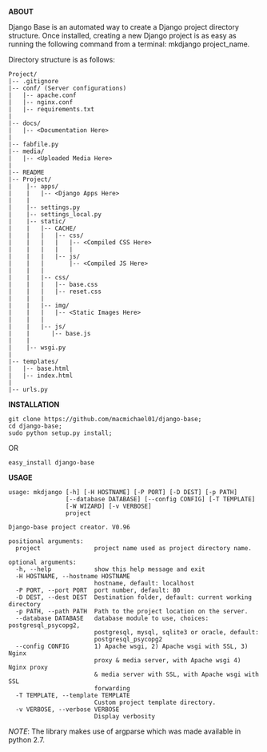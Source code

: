 **ABOUT**

Django Base is an automated way to create a Django project directory structure. Once installed, creating a new Django project is as easy as running the following command from a terminal: mkdjango project_name.

Directory structure is as follows:

    Project/
    |-- .gitignore
    |-- conf/ (Server configurations)
    |   |-- apache.conf
    |   |-- nginx.conf
    |   |-- requirements.txt
    |
    |-- docs/
    |   |-- <Documentation Here>
    |
    |-- fabfile.py
    |-- media/
    |   |-- <Uploaded Media Here>
    |
    |-- README
    |-- Project/
    |    |-- apps/
    |    |   |-- <Django Apps Here>
    |    |
    |    |-- settings.py
    |    |-- settings_local.py
    |    |-- static/
    |    |   |-- CACHE/
    |    |   |   |-- css/
    |    |   |   |   |-- <Compiled CSS Here>
    |    |   |   |   |
    |    |   |   |-- js/
    |    |   |       |-- <Compiled JS Here> 
    |    |   |
    |    |   |-- css/
    |    |   |   |-- base.css
    |    |   |   |-- reset.css
    |    |   |
    |    |   |-- img/
    |    |   |   |-- <Static Images Here>
    |    |   |
    |    |   |-- js/
    |    |      |-- base.js
    |    |
    |    |-- wsgi.py
    |
    |-- templates/
    |   |-- base.html
    |   |-- index.html
    |
    |-- urls.py

**INSTALLATION**

    git clone https://github.com/macmichael01/django-base;
    cd django-base;
    sudo python setup.py install;

OR

    easy_install django-base

**USAGE**

    usage: mkdjango [-h] [-H HOSTNAME] [-P PORT] [-D DEST] [-p PATH]
                    [--database DATABASE] [--config CONFIG] [-T TEMPLATE]
                    [-W WIZARD] [-v VERBOSE]
                    project
    
    Django-base project creator. V0.96
    
    positional arguments:
      project               project name used as project directory name.
    
    optional arguments:
      -h, --help            show this help message and exit
      -H HOSTNAME, --hostname HOSTNAME
                            hostname, default: localhost
      -P PORT, --port PORT  port number, default: 80
      -D DEST, --dest DEST  Destination folder, default: current working directory
      -p PATH, --path PATH  Path to the project location on the server.
      --database DATABASE   database module to use, choices: postgresql_psycopg2,
                            postgresql, mysql, sqlite3 or oracle, default:
                            postgresql_psycopg2
      --config CONFIG       1) Apache wsgi, 2) Apache wsgi with SSL, 3) Nginx
                            proxy & media server, with Apache wsgi 4) Nginx proxy
                            & media server with SSL, with Apache wsgi with SSL
                            forwarding
      -T TEMPLATE, --template TEMPLATE
                            Custom project template directory.
      -v VERBOSE, --verbose VERBOSE
                            Display verbosity

*NOTE*: The library makes use of argparse which was made available in python 2.7. 

